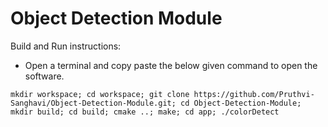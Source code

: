 # Object Detection Module

Build and Run instructions:
- Open a terminal and copy paste the below given command to open the software.
```
mkdir workspace; cd workspace; git clone https://github.com/Pruthvi-Sanghavi/Object-Detection-Module.git; cd Object-Detection-Module; mkdir build; cd build; cmake ..; make; cd app; ./colorDetect
```
